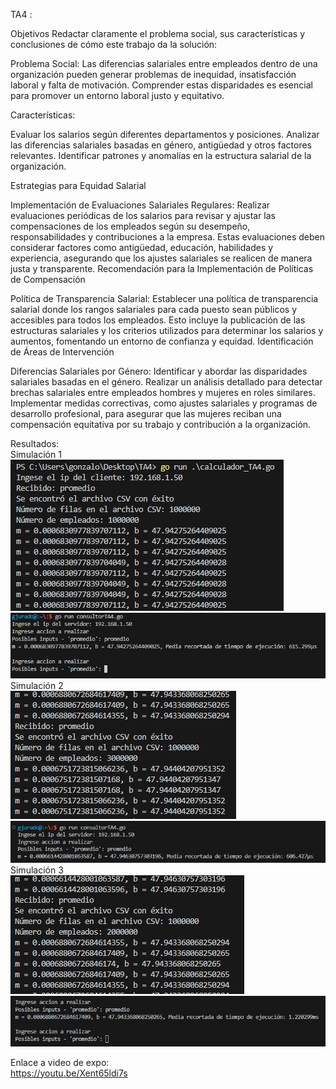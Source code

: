 TA4 :

Objetivos 
Redactar claramente el problema social, sus características y conclusiones de cómo este trabajo da la solución:

Problema Social: Las diferencias salariales entre empleados dentro de una organización pueden generar problemas de inequidad, insatisfacción laboral y falta de motivación. Comprender estas disparidades es esencial para promover un entorno laboral justo y equitativo.

Características:

  Evaluar los salarios según diferentes departamentos y posiciones.
  Analizar las diferencias salariales basadas en género, antigüedad y otros factores relevantes.
  Identificar patrones y anomalías en la estructura salarial de la organización.

Estrategias para Equidad Salarial

  Implementación de Evaluaciones Salariales Regulares:
    Realizar evaluaciones periódicas de los salarios para revisar y ajustar las compensaciones de los empleados según su desempeño, responsabilidades y contribuciones a la empresa. Estas evaluaciones deben considerar factores como antigüedad, educación,           habilidades y experiencia, asegurando que los ajustes salariales se realicen de manera justa y transparente.
    Recomendación para la Implementación de Políticas de Compensación

  Política de Transparencia Salarial:
    Establecer una política de transparencia salarial donde los rangos salariales para cada puesto sean públicos y accesibles para todos los empleados. Esto incluye la publicación de las estructuras salariales y los criterios utilizados para determinar los        salarios y aumentos, fomentando un entorno de confianza y equidad.
    Identificación de Áreas de Intervención

  Diferencias Salariales por Género:
    Identificar y abordar las disparidades salariales basadas en el género. Realizar un análisis detallado para detectar brechas salariales entre empleados hombres y mujeres en roles similares. Implementar medidas correctivas, como ajustes salariales y            programas de desarrollo profesional, para asegurar que las mujeres reciban una compensación equitativa por su trabajo y contribución a la organización.

Resultados: </br>
Simulación 1 </br>
![alt text](https://github.com/mache12V2/TP_Concurrente/blob/main/TA4/servidor.jpg)
![alt text](https://github.com/mache12V2/TP_Concurrente/blob/main/TA4/cliente.jpg)
Simulación 2 </br>
![alt text](https://github.com/mache12V2/TP_Concurrente/blob/main/TA4/servidor%202.jpg)
![alt text](https://github.com/mache12V2/TP_Concurrente/blob/main/TA4/cliente%202.jpg)
Simulación 3 </br>
![alt text](https://github.com/mache12V2/TP_Concurrente/blob/main/TA4/servidor%203.jpg)
![alt text](https://github.com/mache12V2/TP_Concurrente/blob/main/TA4/cliente%203.jpg)

Enlace a video de expo: </br>
https://youtu.be/Xent65ldi7s
